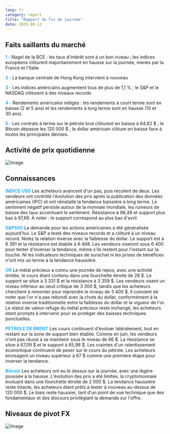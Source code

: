 ```yaml
---
lang: fr
category: report
title: "Rapport de fin de journée"
date: 2025-08-12
---
```



<h2>Faits saillants du marché</h2>
<strong style="color: #2caef7;">1 - </strong> Nagel de la BCE : les taux d'intérêt sont à un bon niveau ; les indices européens clôturent majoritairement en hausse sur la journée, menés par la France et l'Italie

<strong style="color: #2caef7;">2 - </strong> La banque centrale de Hong Kong intervient à nouveau

<strong style="color: #2caef7;">3 - </strong> Les indices américains augmentent tous de plus de 1,1 % ; le S&P et le NASDAQ clôturent à des niveaux records

<strong style="color: #2caef7;">4 - </strong> Rendements américains mitigés : les rendements à court terme sont en baisse (2 et 5 ans) et les rendements à long terme sont en hausse (10 et 30 ans).

<strong style="color: #2caef7;">5 - </strong> Les contrats à terme sur le pétrole brut clôturent en baisse à 64,82 $ ; le Bitcoin dépasse les 120 000 $ ; le dollar américain clôture en baisse face à toutes les principales devises.



<h2>Activité de prix quotidienne</h2>
<img src="https://markleighedu.github.io/img/Aug-2025/12-Aug-2025/price.jpg" alt="Image"/>

<h2>Connaissances</h2>
<strong style="color: #2caef7;">INDICE USD</strong> Les acheteurs avancent d'un pas, puis reculent de deux. Les vendeurs ont contrôlé l'évolution des prix après la publication des données américaines (IPC) et ont réinstallé la tendance baissière à long terme. Le sentiment négatif persiste autour de la monnaie mondiale, les rumeurs de baisse des taux accentuant le sentiment. Résistance à 98,49 et support plus bas à 97,66. À noter : le support correspond au plus bas d'avril.

<strong style="color: #2caef7;">S&P500</strong> La demande pour les actions américaines a été généralisée aujourd'hui. Le S&P a testé des niveaux records et a clôturé à un niveau record. Notez la relation inverse avec la faiblesse du dollar. Le support est à 6 391 et la résistance est établie à 6 468. Les vendeurs viseront sous 6 400 pour tenter d'inverser la tendance, même s'ils restent pour l'instant sur la touche. Ni les indicateurs techniques de surachat ni les prises de bénéfices n'ont mis un terme à la tendance haussière.

<strong style="color: #2caef7;">OR</strong> Le métal précieux a connu une journée de repos, avec une activité limitée, le cours étant contenu dans une fourchette étroite de 28 $. Le support se situe à 3 331 $ et la résistance à 3 359 $. Les vendeurs visent un niveau inférieur au seuil critique de 3 300 $, tandis que les acheteurs cherchent à remonter pour reprendre le niveau de 3 400 $. Il convient de noter que l'or n'a pas rebondi avec la chute du dollar, conformément à la relation inverse traditionnelle entre la faiblesse du dollar et la vigueur de l'or. Le statut de valeur refuge du métal précieux reste inchangé, les acheteurs étant prompts à intervenir pour se protéger des baisses techniques ponctuelles.

<strong style="color: #2caef7;">PÉTROLE DE BRENT</strong> Les cours continuent d'évoluer latéralement, tout en restant sur la zone de support bien établie. Comme en juin, les vendeurs n'ont pas réussi à se maintenir sous le niveau de 66 $. La résistance se situe à 67,09 $ et le support à 65,98 $. Les craintes d'un ralentissement économique continuent de peser sur le cours du pétrole. Les acheteurs envisagent un niveau supérieur à 67 $ comme une première étape pour inverser la tendance.

<strong style="color: #2caef7;">Bitcoin</strong> Les acheteurs ont eu le dessus sur la journée, avec une légère poussée à la hausse. L'évolution des prix a été limitée, la cryptomonnaie évoluant dans une fourchette étroite de 2 000 $. La tendance haussière reste intacte, les acheteurs étant prêts à tester à nouveau au-dessus de 120 000 $. Le biais reste haussier, tant d'un point de vue technique que des fondamentaux et des discours privilégiant la demande sur l'offre.



<h2>Niveaux de pivot FX</h2>
<img src="https://markleighedu.github.io/img/Aug-2025/12-Aug-2025/pivot.jpg" alt="Image"/>